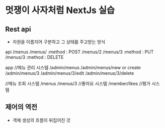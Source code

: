 # 멋쟁이 사자처럼 NextJs 실습


## Rest api

* 자원을 이름지어 구분하고 그 상태를 주고받는 방식

api /menus
    /menus/  :method : POST
    /menus/2
    /menus/3 :method : PUT
    /menus/3 :method : DELETE

app 
//메뉴 관리 시스템
    /admin/menus
    /admin/menus/new or create
    /admin/menus/3
    /admin/menus/3/edit
    /admin/menus/3/delete

//메뉴 조회 시스템
    /menus
    /menus/3
//좋아요 시스템
    /member/likes
//평가 시스템

## 제어의 역전

- 객체 생성의 흐름이 뒤집어진 것
